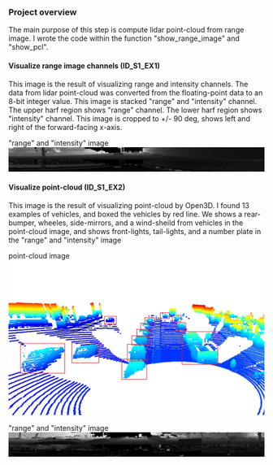 ### Project overview
The main purpose of this step is compute lidar point-cloud from range image.
I wrote the code within the function "show_range_image" and "show_pcl".

#### Visualize range image channels (ID_S1_EX1)
This image is the result of visualizing range and intensity channels.
The data from lidar point-cloud was converted from the floating-point data to an 8-bit integer value.
This image is stacked "range" and "intensity" channel.
The upper harf region shows "range" channel.
The lower harf region shows "intensity" channel.
This image is cropped to +/- 90 deg, shows left and right of the forward-facing x-axis.

"range" and "intensity" image
![range_image_s1_ex1](./range_image_s1_ex1.jpg "range_image_s1_ex1")

#### Visualize point-cloud (ID_S1_EX2)
This image is the result of visualizing point-cloud by Open3D.
I found 13 examples of vehicles, and boxed the vehicles by red line.
We shows a rear-bumper, wheeles, side-mirrors, and a wind-sheild from vehicles in the point-cloud image, and shows front-lights, tail-lights, and a number plate in the "range" and "intensity" image

point-cloud image
![point-cloud](./point-cloud.jpg "point-cloud")

"range" and "intensity" image
![range_image_s1_ex2](./range_image_s1_ex2.jpg "range_image_s1_ex2")